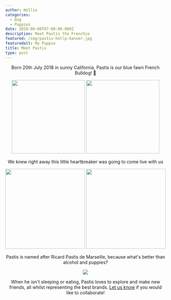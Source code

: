 ```yaml
---
author: Hollie
categories:
  - Dog
  - Puppies
date: 2019-06-08T07:00:00.000Z
description: Meet Pastis the Frenchie
featured: /img/pastis-hellp-banner.jpg
featuredalt: My Puppie
title: Meet Pastis
type: post
---
```

<div align="center">

Born 20th July 2018 in sunny California, Pastis is our blue fawn French Bulldog!  ‎🐾

<img src="https://i.pinimg.com/564x/a8/85/64/a88564223af16ed7fe2ec1ca3dda06bb.jpg" height="230">  <img src="https://i.pinimg.com/originals/40/61/e3/4061e318d8486ce196e0eac8723c7a0e.png" height="230">

We knew right away this little heartbreaker was going to come live with us

<img src="https://i.pinimg.com/originals/e5/89/af/e589af1b647875d09f0d5447dc1c5698.png" height="250">  <img src="https://i.pinimg.com/originals/22/d1/8f/22d18f6474bf14b71c80dc2b354f03a9.png" height="250">

Pastis is named after Ricard Pastis de Marseille, because what's better than alcohol and puppies?

<img src="https://i.pinimg.com/564x/17/07/a5/1707a543ad2384f665e6b506a965d676.jpg">

When he isn't sleeping or eating, Pastis loves to explore and make new friends, all whilst representing the best brands. <a href="mailto:pastis@thepost.family" target="_top">Let us know</a> if you would like to collaborate!

</center>
